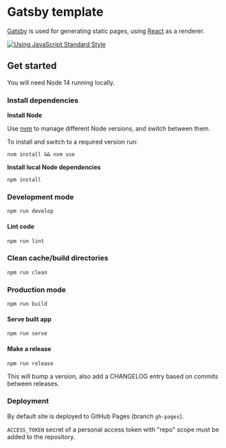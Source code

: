 # Gatsby template

[Gatsby](https://www.gatsbyjs.org/) is used for generating static pages, using [React](https://www.reactjs.org/) as a renderer.

[![Using JavaScript Standard Style](https://cdn.rawgit.com/standard/standard/master/badge.svg)](http://standardjs.com/)

## Get started

You will need Node 14 running locally.

### Install dependencies

**Install Node**

Use [nvm](https://github.com/nvm-sh/nvm/) to manage different Node versions, and switch between them.

To install and switch to a required version run:

    nvm install && nvm use

**Install local Node dependencies**

    npm install

### Development mode

    npm run develop

#### Lint code

    npm run lint

### Clean cache/build directories

    npm run clean

### Production mode

    npm run build

#### Serve built app

    npm run serve

#### Make a release

    npm run release

This will bump a version, also add a CHANGELOG entry based on commits between releases.

### Deployment

By default site is deployed to GitHub Pages (branch `gh-pages`).

`ACCESS_TOKEN` secret of a personal access token with "repo" scope must be added to the repository.
